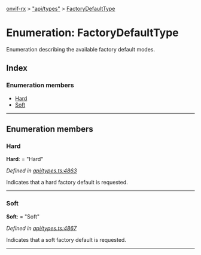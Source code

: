 [onvif-rx](../README.md) > ["api/types"](../modules/_api_types_.md) > [FactoryDefaultType](../enums/_api_types_.factorydefaulttype.md)

# Enumeration: FactoryDefaultType

Enumeration describing the available factory default modes.

## Index

### Enumeration members

* [Hard](_api_types_.factorydefaulttype.md#hard)
* [Soft](_api_types_.factorydefaulttype.md#soft)

---

## Enumeration members

<a id="hard"></a>

###  Hard

**Hard**:  = "Hard"

*Defined in [api/types.ts:4863](https://github.com/patrickmichalina/onvif-rx/blob/034e4d6/src/api/types.ts#L4863)*

Indicates that a hard factory default is requested.

___
<a id="soft"></a>

###  Soft

**Soft**:  = "Soft"

*Defined in [api/types.ts:4867](https://github.com/patrickmichalina/onvif-rx/blob/034e4d6/src/api/types.ts#L4867)*

Indicates that a soft factory default is requested.

___

